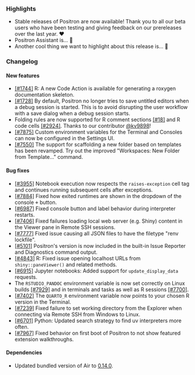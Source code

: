 ### Highlights

- Stable releases of Positron are now available! Thank you to all our beta users who have been testing and giving feedback on our prereleases over the last year. ❤️
- Positron Assistant is... 🤖
- Another cool thing we want to highlight about this release is... 🪩

### Changelog

#### New features

- [[#1744]](https://github.com/posit-dev/positron/issues/1744) R: A new Code Action is available for generating a roxygen documentation skeleton.
- [[#1728]](https://github.com/posit-dev/positron/issues/1728) By default, Positron no longer tries to save untitled editors when a debug session is started. This is to avoid disrupting the user workflow with a save dialog when a debug session starts.
- Folding rules are now supported for R comment sections [[#18]](https://github.com/posit-dev/positron/issues/18) and R code cells [[#2924]](https://github.com/posit-dev/positron/issues/2924). Thanks to our contributor [@kv9898](https://github.com/kv9898)!
- [[#7875]](https://github.com/posit-dev/positron/issues/7875) Custom environment variables for the Terminal and Consoles can now be configured in the Settings UI.
- [[#7550]](https://github.com/posit-dev/positron/issues/7550) The support for scaffolding a new folder based on templates has been revamped. Try out the improved "Workspaces: New Folder from Template..." command.

#### Bug fixes

- [[#3955]](https://github.com/posit-dev/positron/issues/3955) Notebook execution now respects the `raises-exception` cell tag and continues running subsequent cells after exceptions.
- [[#7884]](https://github.com/posit-dev/positron/issues/7884) Fixed how exited runtimes are shown in the dropdown of the console <kbd>+</kbd> button.
- [[#6987]](https://github.com/posit-dev/positron/issues/6987) Fixed console button and label behavior during interpreter restarts.
- [[#7406]](https://github.com/posit-dev/positron/issues/7406) Fixed failures loading local web server (e.g. Shiny) content in the Viewer pane in Remote SSH sessions.
- [[#7777]](https://github.com/posit-dev/positron/issues/7777) Fixed issue causing all JSON files to have the filetype "renv lockfile".
- [[#5101]](https://github.com/posit-dev/positron/issues/5101) Positron's version is now included in the built-in Issue Reporter and Diagnostics command output.
- [[#4843]](https://github.com/posit-dev/positron/issues/4843) R: Fixed issue opening localhost URLs from `shiny::paneViewer()` and related methods. 
- [[#6915]](https://github.com/posit-dev/positron/issues/6915) Jupyter notebooks: Added support for `update_display_data` requests.
- The `RSTUDIO_PANDOC` environment variable is now set correctly on Linux builds [[#7929]](https://github.com/posit-dev/positron/issues/7929) and in terminals and tasks as well as R sessions [[#7700]](https://github.com/posit-dev/positron/issues/7700).
- [[#7402]](https://github.com/posit-dev/positron/issues/7402) The `QUARTO_R` environment variable now points to your chosen R version in the Terminal.
- [[#7239]](https://github.com/posit-dev/positron/issues/7239) Fixed failure to set working directory from the Explorer when connecting via Remote SSH from Windows to Linux.
- [[#6701]](https://github.com/posit-dev/positron/issues/6701) Python: Updated search strategy to find uv interpreters more often.
- [[#7967]](https://github.com/posit-dev/positron/issues/7967) Fixed behavior on first boot of Positron to not show featured extension walkthroughs.


#### Dependencies

- Updated bundled version of Air to [0.14.0](https://github.com/posit-dev/air/blob/main/editors/code/CHANGELOG.md#0140).
